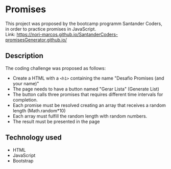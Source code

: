 # Promises
This project was proposed by the bootcamp programm Santander Coders, in order to practice promises in JavaScript.
<br>
Link: https://nori-marcos.github.io/SantanderCoders-promisesGenerator.github.io/

## Description
The coding challenge was proposed as follows:
- Create a HTML with a ``<h1>`` containing the name "Desafio Promises (and your name)"
- The page needs to have a button named "Gerar Lista" (Generate List)
- The button calls three promises that requires different time intervals for completion.
- Each promise must be resolved creating an array that receives a random length (Math.random*10)
- Each array must fulfill the random length with random numbers.
- The result must be presented in the page
  
## Technology used
  - HTML
  - JavaScript
  - Bootstrap
  
